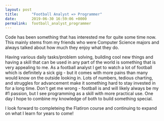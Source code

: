 ```yaml
---
layout: post
title:      "Football Analyst => Programmer"
date:       2019-06-30 16:59:06 +0000
permalink:  football_analyst_programmer
---
```



Code has been something that has interested me for quite some time now. This mainly stems from my friends who were Computer Science majors and always talked about how much they enjoy what they do.

Having various daily tasks/problem solving, building cool new things and having a skill that can be used in any part of the world is something that is very appealing to me. As a football analyst I get to watch a lot of football which is definitely a sick gig - but it comes with more pains than many would know on the outside looking in. Lots of numbers, tedious charting, and struggles for advancement make it something hard to stay invested in for a long time. Don't get me wrong - football is and will likely always be my #1 passion, but I see programming as a skill with more practical use. One day I hope to combine my knowledge of both to build something special.

I look forward to completeing the Flatiron course and continuing to expand on what I learn for years to come!
